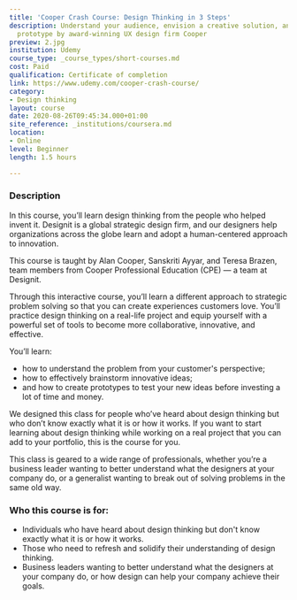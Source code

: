 ```yaml
---
title: 'Cooper Crash Course: Design Thinking in 3 Steps'
description: Understand your audience, envision a creative solution, and test your
  prototype by award-winning UX design firm Cooper
preview: 2.jpg
institution: Udemy
course_type: _course_types/short-courses.md
cost: Paid
qualification: Certificate of completion
link: https://www.udemy.com/cooper-crash-course/
category:
- Design thinking
layout: course
date: 2020-08-26T09:45:34.000+01:00
site_reference: _institutions/coursera.md
location:
- Online
level: Beginner
length: 1.5 hours

---
```

### Description

In this course, you’ll learn design thinking from the people who helped invent it. Designit is a global strategic design firm, and our designers help organizations across the globe learn and adopt a human-centered approach to innovation.

This course is taught by Alan Cooper, Sanskriti Ayyar, and Teresa Brazen, team members from Cooper Professional Education (CPE) — a team at Designit.

Through this interactive course, you’ll learn a different approach to strategic problem solving so that you can create experiences customers love. You’ll practice design thinking on a real-life project and equip yourself with a powerful set of tools to become more collaborative, innovative, and effective.

You’ll learn:

* how to understand the problem from your customer's perspective;
* how to effectively brainstorm innovative ideas;
* and how to create prototypes to test your new ideas before investing a lot of time and money.

We designed this class for people who’ve heard about design thinking but who don’t know exactly what it is or how it works. If you want to start learning about design thinking while working on a real project that you can add to your portfolio, this is the course for you.

This class is geared to a wide range of professionals, whether you’re a business leader wanting to better understand what the designers at your company do, or a generalist wanting to break out of solving problems in the same old way.

### Who this course is for:

* Individuals who have heard about design thinking but don't know exactly what it is or how it works.
* Those who need to refresh and solidify their understanding of design thinking.
* Business leaders wanting to better understand what the designers at your company do, or how design can help your company achieve their goals.